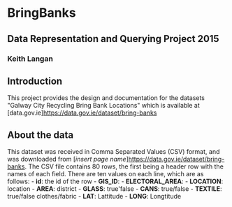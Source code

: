 # BringBanks
## Data Representation and Querying Project 2015
### Keith Langan

## Introduction

This project provides the design and documentation for the datasets "Galway City Recycling Bring Bank Locations"
which is available at [data.gov.ie]https://data.gov.ie/dataset/bring-banks

## About the data

This dataset was received in Comma Separated Values (CSV) format, and was downloaded from [*insert page name*]https://data.gov.ie/dataset/bring-banks.
The CSV file contains 80 rows, the first being a header row with the names of each field.
There are ten values on each line, which are as follows:
    - **id**: the id of the row
    - **GIS_ID**: 
    - **ELECTORAL_AREA**: 
    - **LOCATION**: location
    - **AREA**: district
    - **GLASS**: true'false
    - **CANS**: true/false
    - **TEXTILE**: true/false clothes/fabric
    - **LAT**: Lattitude
    - **LONG**: Longtitude
    

